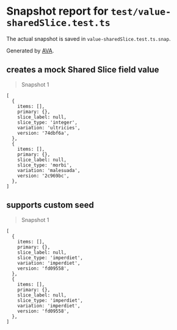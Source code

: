 # Snapshot report for `test/value-sharedSlice.test.ts`

The actual snapshot is saved in `value-sharedSlice.test.ts.snap`.

Generated by [AVA](https://avajs.dev).

## creates a mock Shared Slice field value

> Snapshot 1

    [
      {
        items: [],
        primary: {},
        slice_label: null,
        slice_type: 'integer',
        variation: 'ultricies',
        version: '74dbf6a',
      },
      {
        items: [],
        primary: {},
        slice_label: null,
        slice_type: 'morbi',
        variation: 'malesuada',
        version: '2c969bc',
      },
    ]

## supports custom seed

> Snapshot 1

    [
      {
        items: [],
        primary: {},
        slice_label: null,
        slice_type: 'imperdiet',
        variation: 'imperdiet',
        version: 'fd09558',
      },
      {
        items: [],
        primary: {},
        slice_label: null,
        slice_type: 'imperdiet',
        variation: 'imperdiet',
        version: 'fd09558',
      },
    ]
